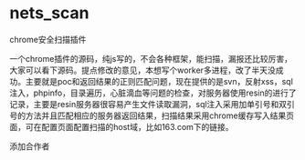nets_scan
=========

chrome安全扫描插件

一个chrome插件的源码，纯js写的，不会各种框架，能扫描，漏报还比较厉害，大家可以看下源码。提点修改的意见，本想写个worker多进程，改了半天没成功。主要就是poc和返回结果的正则匹配问题，现在提供的是svn，反射xss，sql注入，phpinfo，目录遍历，心脏滴血等问题的检查，对服务器使用resin的进行了记录，主要是resin服务器很容易产生文件读取漏洞，sql注入采用加单引号和双引号的方法并且匹配相应的服务器返回结果，扫描结果采用chrome缓存写入结果页面，可在配置页面配置扫描的host域，比如163.com下的链接。

添加合作者

